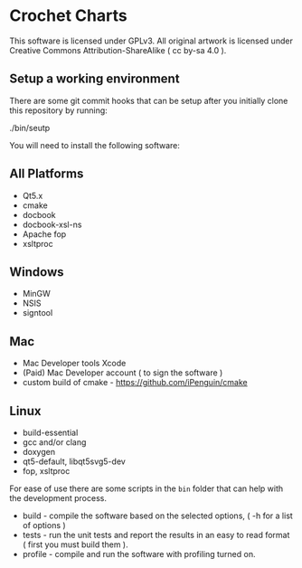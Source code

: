 # Crochet Charts

This software is licensed under GPLv3. All original artwork is licensed under Creative Commons Attribution-ShareAlike ( cc by-sa 4.0 ).

## Setup a working environment

There are some git commit hooks that can be setup after you initially clone this repository by running:

./bin/seutp

You will need to install the following software:

All Platforms
--------------
+ Qt5.x
+ cmake
+ docbook
+ docbook-xsl-ns
+ Apache fop
+ xsltproc

Windows
--------
+ MinGW
+ NSIS
+ signtool 

Mac
----
+ Mac Developer tools Xcode
+ (Paid) Mac Developer account ( to sign the software )
+ custom build of cmake - https://github.com/iPenguin/cmake

Linux
------
+ build-essential
+ gcc and/or clang
+ doxygen
+ qt5-default, libqt5svg5-dev
+ fop, xsltproc

For ease of use there are some scripts in the `bin` folder that can help with the development process.

- build   - compile the software based on the selected options, ( -h for a list of options )
- tests   - run the unit tests and report the results in an easy to read format ( first you must build them ).
- profile - compile and run the software with profiling turned on.

